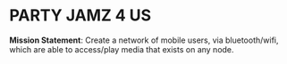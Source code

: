 # PARTY JAMZ 4 US #

**Mission Statement**: Create a network of mobile users, via bluetooth/wifi, which are able to access/play media that exists on any node.
